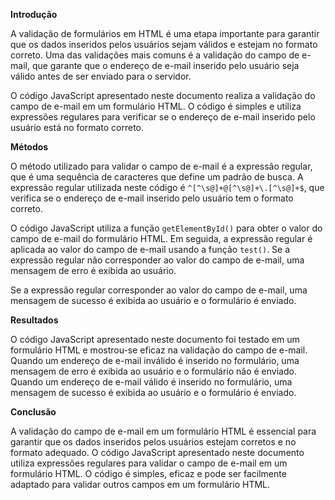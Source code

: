 **Introdução**

A validação de formulários em HTML é uma etapa importante para garantir que os dados inseridos pelos usuários sejam válidos e estejam no formato correto. Uma das validações mais comuns é a validação do campo de e-mail, que garante que o endereço de e-mail inserido pelo usuário seja válido antes de ser enviado para o servidor.

O código JavaScript apresentado neste documento realiza a validação do campo de e-mail em um formulário HTML. O código é simples e utiliza expressões regulares para verificar se o endereço de e-mail inserido pelo usuário está no formato correto.

**Métodos**

O método utilizado para validar o campo de e-mail é a expressão regular, que é uma sequência de caracteres que define um padrão de busca. A expressão regular utilizada neste código é `^[^\s@]+@[^\s@]+\.[^\s@]+$`, que verifica se o endereço de e-mail inserido pelo usuário tem o formato correto.

O código JavaScript utiliza a função `getElementById()` para obter o valor do campo de e-mail do formulário HTML. Em seguida, a expressão regular é aplicada ao valor do campo de e-mail usando a função `test()`. Se a expressão regular não corresponder ao valor do campo de e-mail, uma mensagem de erro é exibida ao usuário.

Se a expressão regular corresponder ao valor do campo de e-mail, uma mensagem de sucesso é exibida ao usuário e o formulário é enviado.

**Resultados**

O código JavaScript apresentado neste documento foi testado em um formulário HTML e mostrou-se eficaz na validação do campo de e-mail. Quando um endereço de e-mail inválido é inserido no formulário, uma mensagem de erro é exibida ao usuário e o formulário não é enviado. Quando um endereço de e-mail válido é inserido no formulário, uma mensagem de sucesso é exibida ao usuário e o formulário é enviado.

**Conclusão**

A validação do campo de e-mail em um formulário HTML é essencial para garantir que os dados inseridos pelos usuários estejam corretos e no formato adequado. O código JavaScript apresentado neste documento utiliza expressões regulares para validar o campo de e-mail em um formulário HTML. O código é simples, eficaz e pode ser facilmente adaptado para validar outros campos em um formulário HTML.